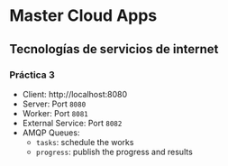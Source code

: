 # Master Cloud Apps

## Tecnologías de servicios de internet

### Práctica 3

* Client: http://localhost:8080
* Server: Port `8080`
* Worker: Port `8081`
* External Service: Port `8082`
* AMQP Queues: 
    - `tasks`: schedule the works
    - `progress`: publish the progress and results